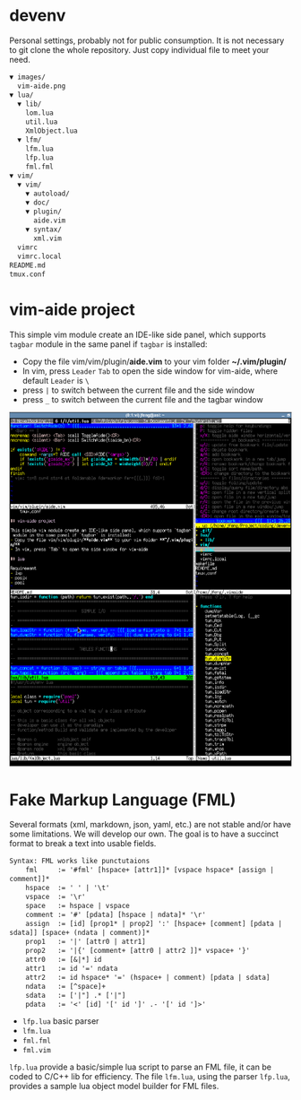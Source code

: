 # devenv

Personal settings, probably not for public consumption.
It is not necessary to git clone the whole repository.
Just copy individual file to meet your need.

    ▼ images/
      vim-aide.png
    ▼ lua/
      ▼ lib/
        lom.lua
        util.lua
        XmlObject.lua
      ▼ lfm/
        lfm.lua
        lfp.lua
        fml.fml
    ▼ vim/
      ▼ vim/
        ▼ autoload/
        ▼ doc/
        ▼ plugin/
          aide.vim
        ▼ syntax/
          xml.vim
      vimrc
      vimrc.local
    README.md
    tmux.conf

# vim-aide project

This simple vim module create an IDE-like side panel, which supports `tagbar` module in the same panel if `tagbar` is installed:
- Copy the file vim/vim/plugin/**aide.vim** to your vim folder **~/.vim/plugin/**
- In vim, press `Leader` `Tab` to open the side window for vim-aide,
    where default `Leader` is ` \ `
- press `|` to switch between the current file and the side window
- press `_` to switch between the current file and the tagbar window

![vim-aide](images/vim-aide.png)

# Fake Markup Language (FML)


Several formats (xml, markdown, json, yaml, etc.) are not stable and/or have some limitations.
We will develop our own. The goal is to have a succinct format to break a text into usable fields.

    Syntax: FML works like punctutaions
        fml     := '#fml' [hspace+ [attr1]]* [vspace hspace* [assign | comment]]*
        hspace  := ' ' | '\t'
        vspace  := '\r'
        space   := hspace | vspace
        comment := '#' [pdata] [hspace | ndata]* '\r'
        assign  := [id] [prop1* | prop2] ':' [hspace+ [comment] [pdata | sdata]] [space+ (ndata | comment)]*
        prop1   := '|' [attr0 | attr1]
        prop2   := '|{' [comment+ [attr0 | attr2 ]]* vspace+ '}'
        attr0   := [&|*] id
        attr1   := id '=' ndata
        attr2   := id hspace* '=' (hspace+ | comment) [pdata | sdata]
        ndata   := [^space]+
        sdata   := ['|"] .* ['|"]
        pdata   := '<' [id] '[' id ']' .- '[' id ']>'


- `lfp.lua` basic parser
- `lfm.lua`
- `fml.fml`
- `fml.vim`

`lfp.lua` provide a basic/simple lua script to parse an FML file,
it can be coded to C/C++ lib for efficiency.
The file `lfm.lua`, using the parser `lfp.lua`, provides a sample lua object model builder for FML files.

# []()
<!--vim:ts=4:sw=4:sts=4:et:fen:fdm=marker:fmr={{{,}}}:fdl=1:sbr=-->

